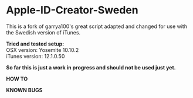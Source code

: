 Apple-ID-Creator-Sweden
==========================

This is a fork of garrya100's great script adapted and changed for use with the Swedish version of iTunes.

<strong>Tried and tested setup:</strong><br />
OSX version: Yosemite 10.10.2<br />
iTunes version: 12.1.0.50

<strong>So far this is just a work in progress and should not be used just yet.</strong>

<strong>HOW TO</strong>

<strong>KNOWN BUGS</strong>
